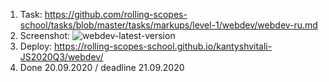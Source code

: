 1. Task: https://github.com/rolling-scopes-school/tasks/blob/master/tasks/markups/level-1/webdev/webdev-ru.md
2. Screenshot:
![webdev-latest-version](https://user-images.githubusercontent.com/67759183/93714110-33f42e80-fb69-11ea-8aad-ede6186dade4.jpg)
3. Deploy: https://rolling-scopes-school.github.io/kantyshvitali-JS2020Q3/webdev/
4. Done 20.09.2020 / deadline 21.09.2020